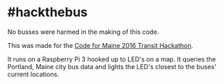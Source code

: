 # #hackthebus

No busses were harmed in the making of this code.

This was made for the
[Code for Maine 2016 Transit Hackathon](http://www.civichack.me/2016/).

It runs on a Raspberry Pi 3 hooked up to LED's on a map. It queries the
Portland, Maine city bus data and lights the LED's closest to the buses'
current locations.
